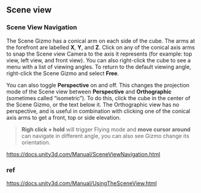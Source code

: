 ## Scene view

### Scene View Navigation
The Scene Gizmo has a conical arm on each side of the cube. The arms at the forefront are labelled **X**, **Y**, and **Z**. Click on any of the conical axis arms to snap the Scene view Camera to the axis it represents (for example: top view, left view, and front view). You can also right-click the cube to see a menu with a list of viewing angles. To return to the default viewing angle, right-click the Scene Gizmo and select **Free**.

You can also toggle **Perspective** on and off. This changes the projection mode of the Scene view between **Perspective** and **Orthographic** (sometimes called “isometric”). To do this, click the cube in the center of the Scene Gizmo, or the text below it. The Orthographic view has no perspective, and is useful in combination with clicking one of the conical axis arms to get a front, top or side elevation.


> **Righ click + hold**  will trigger Flying mode and **move cursor around** can navigate in different angle, you can also see Gizmo change its orientation. 

https://docs.unity3d.com/Manual/SceneViewNavigation.html




### ref 
https://docs.unity3d.com/Manual/UsingTheSceneView.html

